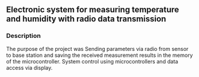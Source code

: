 ## Electronic system for measuring temperature and humidity with radio data transmission

### Description

The purpose of the project was Sending parameters via radio from sensor to base station and saving the received measurement results in the memory of the microcontroller. System control using microcontrollers and data access via display.

